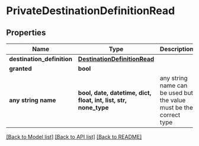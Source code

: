 # PrivateDestinationDefinitionRead


## Properties
Name | Type | Description | Notes
------------ | ------------- | ------------- | -------------
**destination_definition** | [**DestinationDefinitionRead**](DestinationDefinitionRead.md) |  | 
**granted** | **bool** |  | 
**any string name** | **bool, date, datetime, dict, float, int, list, str, none_type** | any string name can be used but the value must be the correct type | [optional]

[[Back to Model list]](../README.md#documentation-for-models) [[Back to API list]](../README.md#documentation-for-api-endpoints) [[Back to README]](../README.md)


